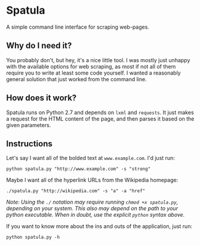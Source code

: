 # Spatula

  A simple command line interface for scraping web-pages.


## Why do I need it?

  You probably don't, but hey, it's a nice little tool. I was mostly just
  unhappy with the available options for web scraping, as most if not all of
  them require you to write at least some code yourself. I wanted a reasonably
  general solution that just worked from the command line.


## How does it work?

  Spatula runs on Python 2.7 and depends on `lxml` and `requests`. It just
  makes a request for the HTML content of the page, and then parses it based on
  the given parameters.


## Instructions

  Let's say I want all of the bolded text at `www.example.com`. I'd just run:

  ```
  python spatula.py "http://www.example.com" -s "strong"
  ```

  Maybe I want all of the hyperlink URLs from the Wikipedia homepage:

  ```
  ./spatula.py "http://wikipedia.com" -s "a" -a "href"
  ```
  *Note: Using the `./` notation may require running `chmod +x spatula.py`,
  depending on your system. This also may depend on the path to your python
  executable. When in doubt, use the explicit `python` syntax above.*

  If you want to know more about the ins and outs of the application, just run:

  ```
  python spatula.py -h
  ```
